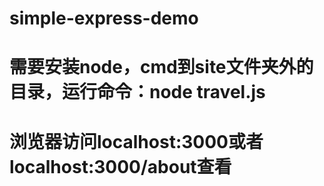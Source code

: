# simple-express-demo
# 需要安装node，cmd到site文件夹外的目录，运行命令：node travel.js
# 浏览器访问localhost:3000或者localhost:3000/about查看
